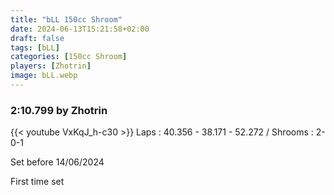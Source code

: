 ```yaml
---
title: "bLL 150cc Shroom"
date: 2024-06-13T15:21:58+02:00
draft: false
tags: [bLL]
categories: [150cc Shroom]
players: [Zhotrin]
image: bLL.webp
---
```

### 2:10.799 by Zhotrin

{{< youtube VxKqJ_h-c30 >}}
Laps : 40.356 - 38.171 - 52.272 /
Shrooms : 2-0-1

Set before 14/06/2024

First time set